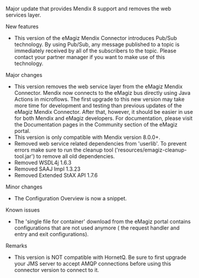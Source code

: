 Major update that provides Mendix 8 support and removes the web services layer.

New features
- This version of the eMagiz Mendix Connector introduces Pub/Sub technology. By using Pub/Sub, any message published to a topic is immediately received by all of the subscribers to the topic. Please contact your partner manager if you want to make use of this technology.

Major changes
- This version removes the web service layer from the eMagiz Mendix Connector. Mendix now connects to the eMagiz bus directly using Java Actions in microflows. The first upgrade to this new version may take more time for development and testing than previous updates of the eMagiz Mendix Connector. After that, however, it should be easier in use for both Mendix and eMagiz developers. For documentation, please visit the Documentation pages in the Community section of the eMagiz portal.
- This version is only compatible with Mendix version 8.0.0+.
- Removed web service related dependencies from 'userlib'. To prevent errors make sure to run the cleanup tool ('resources/emagiz-cleanup-tool.jar') to remove all old dependencies.
- Removed WSDL4j 1.6.3
- Removed SAAJ Impl 1.3.23
- Removed Extended StAX API 1.7.6

Minor changes
- The Configuration Overview is now a snippet.

Known issues
- The 'single file for container' download from the eMagiz portal contains configurations that are not used anymore ( the request handler and entry and exit configurations).

Remarks
- This version is NOT compatible with HornetQ. Be sure to first upgrade your JMS server to accept AMQP connections before using this connector version to connect to it.
